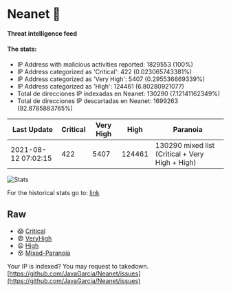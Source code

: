 # Neanet :hocho:
#### Threat intelligence feed
#### The stats:

- IP Address with malicious activities reported: 1829553 (100%)
- IP Address categorized as 'Critical':  422 (0.023065743381%)
- IP Address categorized as 'Very High':  5407 (0.295536669339%)
- IP Address categorized as 'High':  124461 (6.80280921077)
- Total de direcciones IP indexadas en Neanet:  130290 (7.12141162349%)
- Total de direcciones IP descartadas en Neanet:  1699263 (92.8785883765%)

| Last Update | Critical | Very High | High | Paranoia |
| --- | --- | --- | --- | --- |
| 2021-08-12 07:02:15 | 422 | 5407 | 124461 | 130290 mixed list (Critical + Very High + High)|

![Stats](https://docs.google.com/spreadsheets/d/e/2PACX-1vSnaNMIXVabIpDJjufMlzH7poXnshF3mgd8Is1g9ytUEzVsP5my4Trn8f-xkoLLQ38xpL3HtmUexLo6/pubchart?oid=501124687&format=image)

For the historical stats go to: [link](/stats.csv)
## Raw
- :scream: [Critical](https://raw.githubusercontent.com/JavaGarcia/Neanet/master/blacklists/neanet_critical.txt)
- :fearful: [VeryHigh](https://raw.githubusercontent.com/JavaGarcia/Neanet/master/blacklists/neanet_veryHigh.txtt)
- :frowning: [High](https://raw.githubusercontent.com/JavaGarcia/Neanet/master/blacklists/neanet_high.txt)
- :dizzy_face: [Mixed-Paranoia](https://raw.githubusercontent.com/JavaGarcia/Neanet/master/blacklists/neanet_all.txt)


Your IP is indexed? You may request to takedown. [https://github.com/JavaGarcia/Neanet/issues](https://github.com/JavaGarcia/Neanet/issues)






























































































































































































































































































































































































































































































































































































































































































































































































































































































































































































































































































































































































































































































































































































































































































































































































































































































































































































































































































































































































































































































































































































































































































































































































































































































































































































































































































































































































































































































































































































































































































































































































































































































































































































































































































































































































































































































































































































































































































































































































































































































































































































































































































































































































































































































































































































































































































































































































































































































































































































































































































































































































































































































































































































































































































































































































































































































































































































































































































































































































































































































































































































































































































































































































































































































































































































































































































































































































































































































































































































































































































































































































































































































































































































































































































































































































































































































































































































































































































































































































































































































































































































































































































































